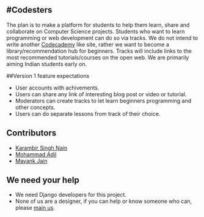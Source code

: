 #Codesters
----

The plan is to make a platform for students to help them learn, share and collaborate on Computer Science projects. Students who want to learn programming or web development can do so via tracks. We do not intend to write another [Codecademy](http://codecademy.com/) like site, rather we want to become a library/recommendation hub for beginners. Tracks will include links to the most recommended tutorials/courses on the open web. We are primarily aiming Indian students early on.

##Version 1 feature expectations

+ User accounts with achivements.
+ Users can share any link of interesting blog post or video or tutorial.
+ Moderators can create tracks to let learn beginners programming and other concepts.
+ Users can do separate lessons from track of their choice.

## Contributors

+ [Karambir Singh Nain](http://nainomics.in/)
+ [Mohammad Adil](http://madil.in/)
+ [Mayank Jain](http://mayank-jain.in/)

## We need your help

+ We need Django developers for this project.
+ None of us are a designer, if you can help or know someone who can, please [main us](mailto:akarambir@gmail.com).
